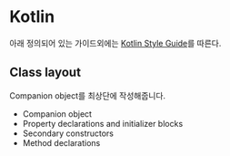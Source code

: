 # Kotlin

아래 정의되어 있는 가이드외에는 [Kotlin Style Guide](https://kotlinlang.org/docs/reference/coding-conventions.html)를 따른다.

## Class layout

Companion object를 최상단에 작성해줍니다.

- Companion object
- Property declarations and initializer blocks
- Secondary constructors
- Method declarations

